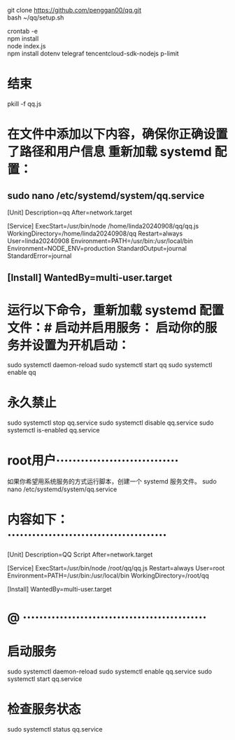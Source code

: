 git clone https://github.com/penggan00/qq.git  
bash ~/qq/setup.sh



crontab -e  
npm install  
node index.js  
npm install dotenv telegraf tencentcloud-sdk-nodejs p-limit
# 结束 
pkill -f qq.js

# 在文件中添加以下内容，确保你正确设置了路径和用户信息 重新加载 systemd 配置： 
sudo nano /etc/systemd/system/qq.service 
------------------------------------------------------------
[Unit]
Description=qq
After=network.target

[Service]
ExecStart=/usr/bin/node /home/linda20240908/qq/qq.js
WorkingDirectory=/home/linda20240908/qq
Restart=always
User=linda20240908
Environment=PATH=/usr/bin:/usr/local/bin
Environment=NODE_ENV=production
StandardOutput=journal
StandardError=journal

[Install]
WantedBy=multi-user.target
-------------------------------------------------------------------------------------------------------------
# 运行以下命令，重新加载 systemd 配置文件：# 启动并启用服务： 启动你的服务并设置为开机启动：
sudo systemctl daemon-reload
sudo systemctl start qq
sudo systemctl enable qq

# 永久禁止
sudo systemctl stop qq.service
sudo systemctl disable qq.service
sudo systemctl is-enabled qq.service


# root用户······························
如果你希望用系统服务的方式运行脚本，创建一个 systemd 服务文件。
sudo nano /etc/systemd/system/qq.service
# 内容如下：·······································
[Unit]
Description=QQ Script
After=network.target

[Service]
ExecStart=/usr/bin/node /root/qq/qq.js
Restart=always
User=root
Environment=PATH=/usr/bin:/usr/local/bin
WorkingDirectory=/root/qq

[Install]
WantedBy=multi-user.target
# @ ·············································
# 启动服务
sudo systemctl daemon-reload
sudo systemctl enable qq.service
sudo systemctl start qq.service
# 检查服务状态
sudo systemctl status qq.service